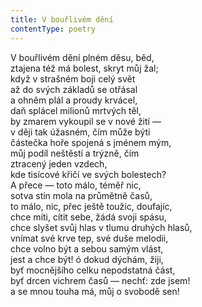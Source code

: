 ```yaml
---
title: V bouřlivém dění
contentType: poetry
---
```


<section>

V bouřlivém dění plném děsu, běd,  
ztajena též má bolest, skryt můj žal;  
když v strašném boji celý svět  
až do svých základů se otřásal  
a ohněm plál a proudy krvácel,  
daň splácel milionů mrtvých těl,  
by zmarem vykoupil se v nové žití —  
v ději tak úžasném, čím může býti  
částečka hoře spojená s jménem mým,  
můj podíl neštěstí a trýzně, čím  
ztracený jeden vzdech,  
kde tisícové křičí ve svých bolestech?  
A přece — toto málo, téměř nic,  
sotva stín mola na průmětně časů,  
to málo, nic, přec ještě toužíc, doufajíc,  
chce míti, cítit sebe, žádá svoji spásu,  
chce slyšet svůj hlas v tlumu druhých hlasů,  
vnímat své krve tep, své duše melodii,  
chce volno být a sebou samým vlást,  
jest a chce být! ó dokud dýchám, žiji,  
byť mocnějšího celku nepodstatná část,  
byť drcen vichrem časů — nechť: zde jsem!  
a se mnou touha má, můj o svobodě sen!

</section>
